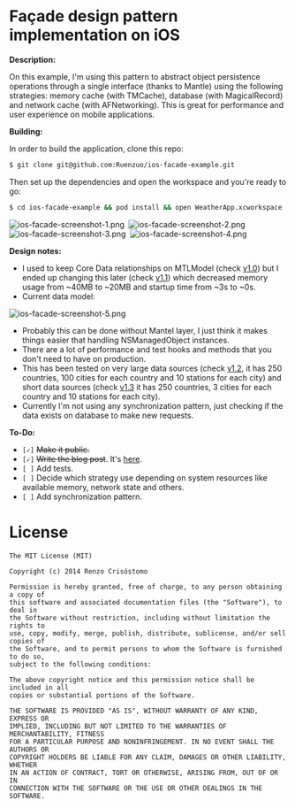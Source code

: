 Façade design pattern implementation on iOS
===========================================

__Description:__

On this example, I'm using this pattern to abstract object persistence operations through a single interface (thanks to Mantle) using the following strategies: memory cache (with TMCache), database (with MagicalRecord) and network cache (with AFNetworking). This is great for performance and user experience on mobile applications.

__Building:__

In order to build the application, clone this repo:

```sh
$ git clone git@github.com:Ruenzuo/ios-facade-example.git
```

Then set up the dependencies and open the workspace and you're ready to go:

```sh
$ cd ios-facade-example && pod install && open WeatherApp.xcworkspace
```  

![ios-facade-screenshot-1.png](https://dl.dropboxusercontent.com/u/12352209/GitHub/ios-facade-screenshot-1.png)&nbsp;
![ios-facade-screenshot-2.png](https://dl.dropboxusercontent.com/u/12352209/GitHub/ios-facade-screenshot-2.png)
![ios-facade-screenshot-3.png](https://dl.dropboxusercontent.com/u/12352209/GitHub/ios-facade-screenshot-3.png)&nbsp;
![ios-facade-screenshot-4.png](https://dl.dropboxusercontent.com/u/12352209/GitHub/ios-facade-screenshot-4.png)

__Design notes:__

* I used to keep Core Data relationships on MTLModel (check [v1.0](https://github.com/Ruenzuo/ios-facade-example/commit/b99d7f31a6afc4b4a37c992b51692270c5056f69)) but I ended up changing this later (check [v1.1](https://github.com/Ruenzuo/ios-facade-example/commit/ddcb34612bdbeca24df46da313721a543a3973b9)) which decreased memory usage from ~40MB to ~20MB and startup time from ~3s to ~0s.
* Current data model:

![ios-facade-screenshot-5.png](https://dl.dropboxusercontent.com/u/12352209/GitHub/ios-facade-screenshot-5.png)

* Probably this can be done without Mantel layer, I just think it makes things easier that handling NSManagedObject instances. 
* There are a lot of performance and test hooks and methods that you don't need to have on production.
* This has been tested on very large data sources (check [v1.2](https://github.com/Ruenzuo/ios-facade-example/commit/88d6ee3c3c73408ed8c4c0c6c30df131553129f7), it has 250 countries, 100 cities for each country and 10 stations for each city) and short data sources (check [v1.3](https://github.com/Ruenzuo/ios-facade-example/commit/cbf228a5ba43e0e81f848bd3d261f818e85f50b4) it has 250 countries, 3 cities for each country and 10 stations for each city).
* Currently I'm not using any synchronization pattern, just checking if the data exists on database to make new requests.

__To-Do:__

* `[✓]` <del>Make it public.</del>
* `[✓]` <del>Write the blog post</del>. It's [here](http://ruenzuo.github.io/facade-software-design-pattern-on-ios-and-android/index.html).
* `[ ]` Add tests.
* `[ ]` Decide which strategy use depending on system resources like available memory, network state and others. 
* `[ ]` Add synchronization pattern.

License
=======

    The MIT License (MIT)

    Copyright (c) 2014 Renzo Crisóstomo

    Permission is hereby granted, free of charge, to any person obtaining a copy of
    this software and associated documentation files (the "Software"), to deal in
    the Software without restriction, including without limitation the rights to
    use, copy, modify, merge, publish, distribute, sublicense, and/or sell copies of
    the Software, and to permit persons to whom the Software is furnished to do so,
    subject to the following conditions:

    The above copyright notice and this permission notice shall be included in all
    copies or substantial portions of the Software.

    THE SOFTWARE IS PROVIDED "AS IS", WITHOUT WARRANTY OF ANY KIND, EXPRESS OR
    IMPLIED, INCLUDING BUT NOT LIMITED TO THE WARRANTIES OF MERCHANTABILITY, FITNESS
    FOR A PARTICULAR PURPOSE AND NONINFRINGEMENT. IN NO EVENT SHALL THE AUTHORS OR
    COPYRIGHT HOLDERS BE LIABLE FOR ANY CLAIM, DAMAGES OR OTHER LIABILITY, WHETHER
    IN AN ACTION OF CONTRACT, TORT OR OTHERWISE, ARISING FROM, OUT OF OR IN
    CONNECTION WITH THE SOFTWARE OR THE USE OR OTHER DEALINGS IN THE SOFTWARE.
